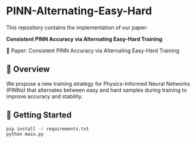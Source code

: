 # PINN-Alternating-Easy-Hard
This repository contains the implementation of our paper:

**Consistent PINN Accuracy via Alternating Easy-Hard Training**

📄 Paper: Consistent PINN Accuracy via Alternating Easy-Hard Training

## 📌 Overview
We propose a new training strategy for Physics-Informed Neural Networks (PINNs) that alternates between easy and hard samples during training to improve accuracy and stability.

## 🚀 Getting Started
```bash
pip install -r requirements.txt
python main.py
```
